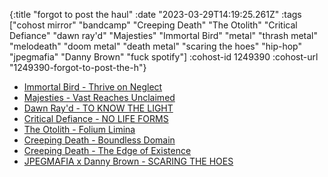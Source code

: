{:title "forgot to post the haul"
 :date "2023-03-29T14:19:25.261Z"
 :tags ["cohost mirror" "bandcamp" "Creeping Death" "The Otolith" "Critical Defiance" "dawn ray'd" "Majesties" "Immortal Bird" "metal" "thrash metal" "melodeath" "doom metal" "death metal" "scaring the hoes" "hip-hop" "jpegmafia" "Danny Brown" "fuck spotify"]
 :cohost-id 1249390
 :cohost-url "1249390-forgot-to-post-the-h"}

* [Immortal Bird - Thrive on Neglect](https://listen.20buckspin.com/album/thrive-on-neglect)
* [Majesties - Vast Reaches Unclaimed](https://listen.20buckspin.com/album/vast-reaches-unclaimed)
* [Dawn Ray'd - TO KNOW THE LIGHT](https://dawnrayd.bandcamp.com/album/to-know-the-light)
* [Critical Defiance - NO LIFE FORMS](https://criticaldefiance.bandcamp.com/album/no-life-forms)
* [The Otolith - Folium Limina](https://theotolith.bandcamp.com/album/folium-limina)
* [Creeping Death - Boundless Domain](https://creepingdeathtx.bandcamp.com/album/boundless-domain)
* [Creeping Death - The Edge of Existence](https://creepingdeathtx.bandcamp.com/album/the-edge-of-existence)
* [JPEGMAFIA x Danny Brown - SCARING THE HOES](https://jpegmafia.bandcamp.com/album/scaring-the-hoes)